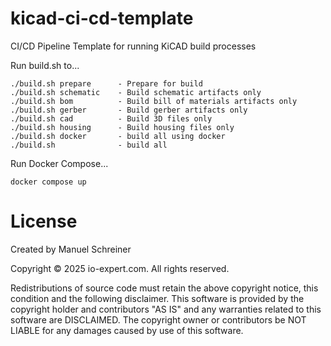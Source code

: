 # kicad-ci-cd-template

CI/CD Pipeline Template for running KiCAD build processes

Run build.sh to...
```
./build.sh prepare      - Prepare for build
./build.sh schematic    - Build schematic artifacts only
./build.sh bom          - Build bill of materials artifacts only
./build.sh gerber       - Build gerber artifacts only
./build.sh cad          - Build 3D files only
./build.sh housing      - Build housing files only 
./build.sh docker       - build all using docker
./build.sh              - build all
```

Run Docker Compose...
```
docker compose up
```

# License
Created by Manuel Schreiner

Copyright © 2025 io-expert.com. All rights reserved.

Redistributions of source code must retain the above copyright notice, this condition and the following disclaimer.
This software is provided by the copyright holder and contributors "AS IS" and any warranties related to this software are DISCLAIMED. The copyright owner or contributors be NOT LIABLE for any damages caused by use of this software.